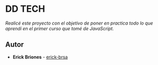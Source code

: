 # DD TECH

_Realicé este proyecto con el objetivo de poner en practica todo lo que aprendí en el primer curso que tomé de JavaScript._

## Autor

* **Erick Briones** - [erick-brsa](https://github.com/erick-brsa)
